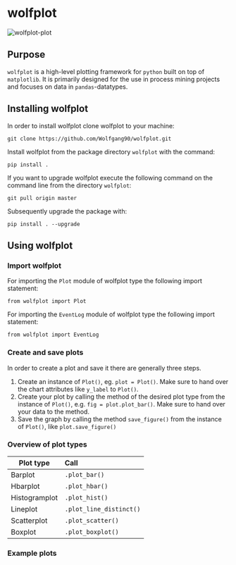 # wolfplot
![wolfplot-plot](https://github.com/Wolfgang90/wolfplot/tree/master/examples/01_Bar.svg?sanitize=true)
## Purpose
`wolfplot` is a high-level plotting framework for `python` built on top of `matplotlib`. It is primarily designed for the use in process mining projects and focuses on data in `pandas`-datatypes.

## Installing wolfplot
In order to install wolfplot clone wolfplot to your machine:
```
git clone https://github.com/Wolfgang90/wolfplot.git
```

Install wolfplot from the package directory `wolfplot` with the command:
```
pip install .
```

If you want to upgrade wolfplot execute the following command on the command line from the directory `wolfplot`:
```
git pull origin master
```
Subsequently upgrade the package with:
```
pip install . --upgrade
```

## Using wolfplot

### Import wolfplot
For importing the `Plot` module of wolfplot type the following import statement:
```
from wolfplot import Plot
```
For importing the `EventLog` module of wolfplot type the following import statement:
```
from wolfplot import EventLog
```

### Create and save plots
In order to create a plot and save it there are generally three steps.

1. Create an instance of `Plot()`, eg. `plot = Plot()`. Make sure to hand over the chart attributes like `y_label` to `Plot()`.
2. Create your plot by calling the method of the desired plot type from the instance of `Plot()`, e.g. `fig = plot.plot_bar()`. Make sure to hand over your data to the method.
3. Save the graph by calling the method `save_figure()` from the instance of `Plot()`, like `plot.save_figure()`

### Overview of plot types
| Plot type        | Call           |
| ------------- |:-------------|
| Barplot      | `.plot_bar()` |
| Hbarplot      | `.plot_hbar()` |
| Histogramplot | `.plot_hist()` |
| Lineplot | `.plot_line_distinct()` |
| Scatterplot | `.plot_scatter()` |
| Boxplot | `.plot_boxplot()` |

### Example plots

